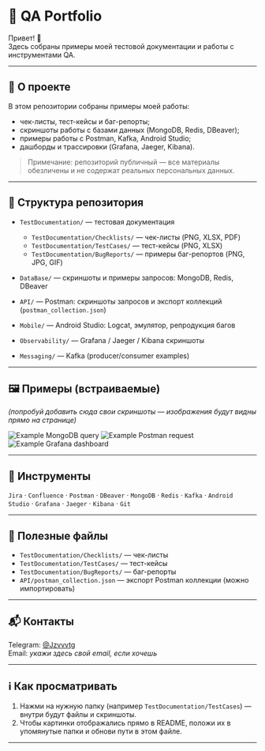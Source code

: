 # 🧪 QA Portfolio

Привет! 👋  
Здесь собраны примеры моей тестовой документации и работы с инструментами QA.

---

## 📌 О проекте
В этом репозитории собраны примеры моей работы:
- чек-листы, тест-кейсы и баг-репорты;  
- скриншоты работы с базами данных (MongoDB, Redis, DBeaver);  
- примеры работы с Postman, Kafka, Android Studio;  
- дашборды и трассировки (Grafana, Jaeger, Kibana).

> Примечание: репозиторий публичный — все материалы обезличены и не содержат реальных персональных данных.

---

## 📂 Структура репозитория

- `TestDocumentation/` — тестовая документация  
  - `TestDocumentation/Checklists/` — чек-листы (PNG, XLSX, PDF)  
  - `TestDocumentation/TestCases/` — тест-кейсы (PNG, XLSX)  
  - `TestDocumentation/BugReports/` — примеры баг-репортов (PNG, JPG, GIF)

- `DataBase/` — скриншоты и примеры запросов: MongoDB, Redis, DBeaver  
- `API/` — Postman: скриншоты запросов и экспорт коллекций (`postman_collection.json`)  
- `Mobile/` — Android Studio: Logcat, эмулятор, репродукция багов  
- `Observability/` — Grafana / Jaeger / Kibana скриншоты  
- `Messaging/` — Kafka (producer/consumer examples)

---

## 🖼️ Примеры (встраиваемые)
*(попробуй добавить сюда свои скриншоты — изображения будут видны прямо на странице)*

![Example MongoDB query](DataBase/mongodb_query.png)
![Example Postman request](API/postman_request.png)
![Example Grafana dashboard](Observability/grafana_dashboard.png)

---

## 🧰 Инструменты
`Jira` · `Confluence` · `Postman` · `DBeaver` · `MongoDB` · `Redis` · `Kafka` · `Android Studio` · `Grafana` · `Jaeger` · `Kibana` · `Git`

---

## 📎 Полезные файлы
- `TestDocumentation/Checklists/` — чек-листы  
- `TestDocumentation/TestCases/` — тест-кейсы  
- `TestDocumentation/BugReports/` — баг-репорты  
- `API/postman_collection.json` — экспорт Postman коллекции (можно импортировать)

---

## 📬 Контакты
Telegram: [@Jzvvvtg](https://t.me/)  
Email: *укажи здесь свой email, если хочешь*

---

## ℹ️ Как просматривать
1. Нажми на нужную папку (например `TestDocumentation/TestCases`) — внутри будут файлы и скриншоты.  
2. Чтобы картинки отображались прямо в README, положи их в упомянутые папки и обнови пути в этом файле.

---
